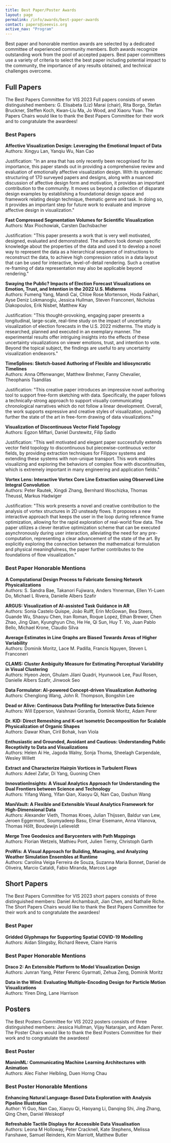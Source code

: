 ```yaml
---
title: Best Paper/Poster Awards
layout: page
permalink: /info/awards/best-paper-awards
contact: papers@ieeevis.org
active_nav: "Program"
---
```


Best paper and honorable mention awards are selected by a dedicated committee of experienced community members. Both awards recognize outstanding work from the pool of accepted papers. Best paper committees use a variety of criteria to select the best paper including potential impact to the community, the importance of any results obtained, and technical challenges overcome.

## Full Papers

The Best Papers Committee for VIS 2023 Full papers consists of seven distinguished members: G. Elisabeta (Liz) Marai (chair), Rita Borgo, Stefan Bruckner, Steffen Koch, Kwan-Liu Ma, Jo Wood, and Xiaoru Yuan. The Papers Chairs would like to thank the Best Papers Committee for their work and to congratulate the awardees!

### Best Papers

**Affective Visualization Design: Leveraging the Emotional Impact of Data**
<br/>
Authors: Xingyu Lan, Yanqiu Wu, Nan Cao

Justification: "In an area that has only recently been recognised for its importance, this paper stands out in providing a comprehensive review and evaluation of emotionally affective visualization design. With its systematic structuring of 170 surveyed papers and designs, along with a nuanced discussion of affective design form and motivation, it provides an important contribution to the community. It moves us beyond a collection of disparate design examples by establishing a foundational design space and framework relating design technique, thematic genre and task. In doing so, it provides an important step for future work to evaluate and improve affective design in visualization."

**Fast Compressed Segmentation Volumes for Scientific Visualization**
<br/>
Authors: Max Piochowiak, Carsten Dachsbacher

Justification: "This paper presents a work that is very well motivated, designed, evaluated and demonstrated. The authors took domain specific knowledge about the properties of the data and used it to develop a novel way to represent the data as a hierarchical sequence of instructions to reconstruct the data, to achieve high compression ratios in a data layout that can be used for interactive, level-of-detail rendering. Such a creative re-framing of data representation may also be applicable beyond rendering."

**Swaying the Public? Impacts of Election Forecast Visualizations on Emotion, Trust, and Intention in the 2022 U.S. Midterms**
<br/>
Authors: Fumeng Yang, Mandi Cai, Chloe Rose Mortenson, Hoda Fakhari, Ayse Deniz Lokmanoglu, Jessica Hullman, Steven Franconeri, Nicholas Diakopoulos, Erik Nisbet, Matthew Kay

Justification: "This thought-provoking, engaging paper presents a longitudinal, large-scale, real-time study on the impact of uncertainty visualization of election forecasts in the U.S. 2022 midterms. The study is researched, planned and executed in an exemplary manner. The experimental results offer intriguing insights into the effects of these uncertainty visualizations on viewer emotions, trust, and intention to vote. Beyond the topical subject, the findings are useful to any uncertainty visualization endeavors."

**TimeSplines: Sketch-based Authoring of Flexible and Idiosyncratic Timelines**
<br/>
Authors: Anna Offenwanger, Matthew Brehmer, Fanny Chevalier, Theophanis Tsandilas

Justification: "This creative paper introduces an impressive novel authoring tool to support free-form sketching with data. Specifically, the paper follows a technically-strong approach to support visually communicating chronological narratives which do not follow a linear development. Overall, the work supports expressive and creative styles of visualization, pushing further the state of the art in free-form drawing of data visualizations."

**Visualization of Discontinuous Vector Field Topology**
<br/>
Authors: Egzon Miftari, Daniel Durstewitz, Filip Sadlo

Justification: "This well motivated and elegant paper successfully extends vector field topology to discontinuous but piecewise-continuous vector fields, by providing extraction techniques for Filippov systems and extending these systems with non-unique transport. This work enables visualizing and exploring the behaviors of complex flow with discontinuities, which is extremely important in many engineering and application fields."

**Vortex Lens: Interactive Vortex Core Line Extraction using Observed Line Integral Convolution**
<br/>
Authors: Peter Rautek, Xingdi Zhang, Bernhard Woschizka, Thomas Theussl, Markus Hadwiger

Justification: "This work presents a novel and creative contribution to the analysis of vortex structures in 2D unsteady flows. It proposes a new interactive approach that keeps the user in the loop during reference frame optimization, allowing for the rapid exploration of real-world flow data. The paper utilizes a clever iterative optimization scheme that can be executed asynchronously during user interaction, alleviating the need for any pre-computation, representing a clear advancement of the state of the art. By explicitly exploring the connection between the mathematical formulation and physical meaningfulness, the paper further contributes to the foundations of flow visualization."


### Best Paper Honorable Mentions

**A Computational Design Process to Fabricate Sensing Network Physicalizations**
<br/>
Authors: S. Sandra Bae, Takanori Fujiwara, Anders Ynnerman, Ellen Yi-Luen Do, Michael L Rivera, Danielle Albers Szafir

**ARGUS: Visualization of AI-assisted Task Guidance in AR**
<br/>
Authors: Sonia Castelo Quispe, João Rulff, Erin McGowan, Bea Steers, Guande Wu, Shaoyu Chen, Iran Roman, Roque Lopez, Ethan Brewer, Chen Zhao, Jing Qian, Kyunghyun Cho, He He, Qi Sun, Huy T. Vo, Juan Pablo Bello, Michael Krone, Claudio Silva

**Average Estimates in Line Graphs are Biased Towards Areas of Higher Variability**
<br/>
Authors: Dominik Moritz, Lace M. Padilla, Francis Nguyen, Steven L Franconeri

**CLAMS: Cluster Ambiguity Measure for Estimating Perceptual Variability in Visual Clustering**
<br/>
Authors: Hyeon Jeon, Ghulam Jilani Quadri, Hyunwook Lee, Paul Rosen, Danielle Albers Szafir, Jinwook Seo

**Data Formulator: AI-powered Concept-driven Visualization Authoring**
<br/>
Authors: Chenglong Wang, John R. Thompson, Bongshin Lee

**Dead or Alive: Continuous Data Profiling for Interactive Data Science**
<br/>
Authors: Will Epperson, Vaishnavi Gorantla, Dominik Moritz, Adam Perer

**Dr. KID: Direct Remeshing and K-set Isometric Decomposition for Scalable Physicalization of Organic Shapes**
<br/>
Authors: Dawar Khan, Ciril Bohak, Ivan Viola

**Enthusiastic and Grounded, Avoidant and Cautious: Understanding Public Receptivity to Data and Visualizations**
<br/>
Authors: Helen Ai He, Jagoda Walny, Sonja Thoma, Sheelagh Carpendale, Wesley Willett

**Extract and Characterize Hairpin Vortices in Turbulent Flows**
<br/>
Authors: Adeel Zafar, Di Yang, Guoning Chen

**InnovationInsights: A Visual Analytics Approach for Understanding the Dual Frontiers between Science and Technology**
<br/>
Authors: Yifang Wang, Yifan Qian, Xiaoyu Qi, Nan Cao, Dashun Wang

**ManiVault: A Flexible and Extensible Visual Analytics Framework for High-Dimensional Data**
<br/>
Authors: Alexander Vieth, Thomas Kroes, Julian Thijssen, Baldur van Lew, Jeroen Eggermont, Soumyadeep Basu, Elmar Eisemann, Anna Vilanova, Thomas Höllt, Boudewijn Lelieveldt

**Merge Tree Geodesics and Barycenters with Path Mappings**
<br/>
Authors: Florian Wetzels, Mathieu Pont, Julien Tierny, Christoph Garth

**ProWis: A Visual Approach for Building, Managing, and Analyzing Weather Simulation Ensembles at Runtime**
<br/>
Authors: Carolina Veiga Ferreira de Souza, Suzanna Maria Bonnet, Daniel de Oliveira, Marcio Cataldi, Fabio Miranda, Marcos Lage



## Short Papers

The Best Papers Committee for VIS 2023 short papers consists of three distinguished members: Daniel Archambault, Jian Chen, and Nathalie Riche. The Short Papers Chairs would like to thank the Best Papers Committee for their work and to congratulate the awardees!

### Best Paper

**Gridded Glyphmaps for Supporting Spatial COVID-19 Modelling**
<br/>
Authors: Aidan Slingsby, Richard Reeve, Claire Harris

### Best Paper Honorable Mentions

**Draco 2: An Extensible Platform to Model Visualization Design**
<br/>
Authors: Junran Yang, Péter Ferenc Gyarmati, Zehua Zeng, Dominik Moritz

**Data in the Wind: Evaluating Multiple-Encoding Design for Particle Motion Visualizations**
<br/>
Authors: Yiren Ding, Lane Harrison



## Posters

The Best Posters Committee for VIS 2022 posters consists of three distinguished members: Jessica Hullman, Vijay Natarajan, and Adam Perer. The Poster Chairs would like to thank the Best Posters Committee for their work and to congratulate the awardees!

### Best Poster

**ManimML: Communicating Machine Learning Architectures with Animation**
<br/>
Authors: Alec Fisher Helbling, Duen Horng Chau

### Best Poster Honorable Mentions

**Enhancing Natural Language-Based Data Exploration with Analysis Pipeline Illustration**
<br/> 
Author: Yi Guo, Nan Cao, Xiaoyu Qi, Haoyang Li, Danqing Shi, Jing Zhang, Qing Chen, Daniel Weiskopf

**Refreshable Tactile Displays for Accessible Data Visualisation**
<br/>
Authors: Leona M Holloway, Peter Cracknell, Kate Stephens, Melissa Fanshawe, Samuel Reinders, Kim Marriott, Matthew Butler
